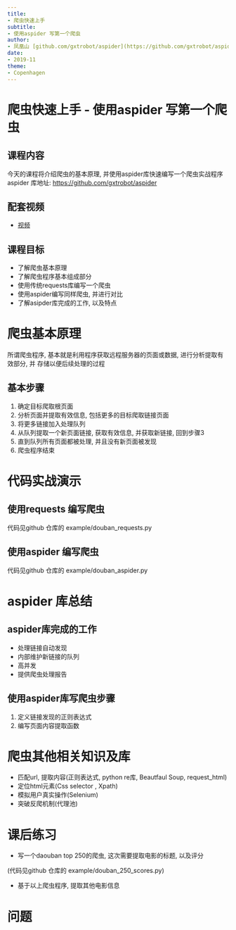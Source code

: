 ```yaml
---
title:
- 爬虫快速上手
subtitle:
- 使用aspider 写第一个爬虫
author:
- 凤凰山 [github.com/gxtrobot/aspider](https://github.com/gxtrobot/aspider)
date:
- 2019-11
theme:
- Copenhagen
---
```


# 爬虫快速上手 - 使用aspider 写第一个爬虫

## 课程内容
今天的课程将介绍爬虫的基本原理, 并使用aspider库快速编写一个爬虫实战程序
aspider 库地址: https://github.com/gxtrobot/aspider

## 配套视频
- [视频](https://www.bilibili.com/video/av74316859/)

## 课程目标
- 了解爬虫基本原理
- 了解爬虫程序基本组成部分
- 使用传统requests库编写一个爬虫
- 使用aspider编写同样爬虫, 并进行对比
- 了解asipder库完成的工作, 以及特点

# 爬虫基本原理
所谓爬虫程序, 基本就是利用程序获取远程服务器的页面或数据, 进行分析提取有效部分, 并
存储以便后续处理的过程

## 基本步骤
1. 确定目标爬取根页面
2. 分析页面并提取有效信息, 包括更多的目标爬取链接页面
3. 将更多链接加入处理队列
4. 从队列提取一个新页面链接, 获取有效信息, 并获取新链接, 回到步骤3
5. 直到队列所有页面都被处理, 并且没有新页面被发现
6. 爬虫程序结束

# 代码实战演示

## 使用requests 编写爬虫

代码见github 仓库的 example/douban_requests.py

## 使用aspider 编写爬虫
代码见github 仓库的 example/douban_aspider.py

# aspider 库总结

## aspider库完成的工作
- 处理链接自动发现
- 内部维护新链接的队列
- 高并发
- 提供爬虫处理报告

## 使用aspider库写爬虫步骤
1. 定义链接发现的正则表达式
2. 编写页面内容提取函数

# 爬虫其他相关知识及库
- 匹配url, 提取内容(正则表达式, python re库, Beautfaul Soup, request_html)
- 定位html元素(Css selector , Xpath)
- 模拟用户真实操作(Selenium)
- 突破反爬机制(代理池)

# 课后练习

- 写一个daouban top 250的爬虫, 这次需要提取电影的标题, 以及评分

(代码见github 仓库的 example/douban_250_scores.py)

- 基于以上爬虫程序, 提取其他电影信息

# 问题

